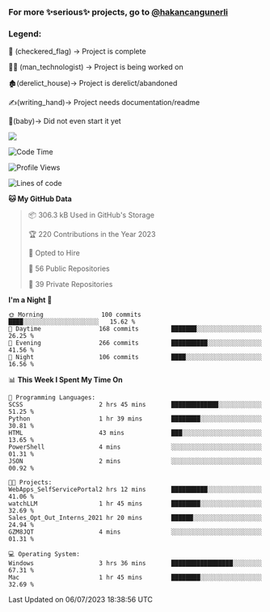 ### For more ✨serious✨ projects, go to [@hakancangunerli](https://github.com/hakancangunerli)


### Legend:


🏁 (checkered_flag) -> Project is complete

👨‍💻 (man_technologist)   -> Project is being worked on

🏚️(derelict_house)-> Project is derelict/abandoned

✍️(writing_hand)-> Project needs documentation/readme

👶(baby)-> Did not even start it yet

![](https://github-readme-stats.vercel.app/api/top-langs/?username=hakancangunerli&layout=compact&hide=tex,html,shell,CSS,Ruby,Makefile,EmberScript,MATLAB,C&langs_count=6&exclude_repo=2015-csharp,gt_code,gsu_code,uga_code,uga_robotics)

<!--START_SECTION:waka-->
![Code Time](http://img.shields.io/badge/Code%20Time-446%20hrs%2011%20mins-blue)

![Profile Views](http://img.shields.io/badge/Profile%20Views-0-blue)

![Lines of code](https://img.shields.io/badge/From%20Hello%20World%20I%27ve%20Written-3.1%20million%20lines%20of%20code-blue)

**🐱 My GitHub Data** 

> 📦 306.3 kB Used in GitHub's Storage 
 > 
> 🏆 220 Contributions in the Year 2023
 > 
> 💼 Opted to Hire
 > 
> 📜 56 Public Repositories 
 > 
> 🔑 39 Private Repositories 
 > 
**I'm a Night 🦉** 

```text
🌞 Morning                100 commits         ████░░░░░░░░░░░░░░░░░░░░░   15.62 % 
🌆 Daytime                168 commits         ███████░░░░░░░░░░░░░░░░░░   26.25 % 
🌃 Evening                266 commits         ██████████░░░░░░░░░░░░░░░   41.56 % 
🌙 Night                  106 commits         ████░░░░░░░░░░░░░░░░░░░░░   16.56 % 
```


📊 **This Week I Spent My Time On** 

```text
💬 Programming Languages: 
SCSS                     2 hrs 45 mins       █████████████░░░░░░░░░░░░   51.25 % 
Python                   1 hr 39 mins        ████████░░░░░░░░░░░░░░░░░   30.81 % 
HTML                     43 mins             ███░░░░░░░░░░░░░░░░░░░░░░   13.65 % 
PowerShell               4 mins              ░░░░░░░░░░░░░░░░░░░░░░░░░   01.31 % 
JSON                     2 mins              ░░░░░░░░░░░░░░░░░░░░░░░░░   00.92 % 

🐱‍💻 Projects: 
WebApps_SelfServicePortal2 hrs 12 mins       ██████████░░░░░░░░░░░░░░░   41.06 % 
watchLLM                 1 hr 45 mins        ████████░░░░░░░░░░░░░░░░░   32.69 % 
Sales_Opt_Out_Interns_2021 hr 20 mins        ██████░░░░░░░░░░░░░░░░░░░   24.94 % 
GZM8JQT                  4 mins              ░░░░░░░░░░░░░░░░░░░░░░░░░   01.31 % 

💻 Operating System: 
Windows                  3 hrs 36 mins       █████████████████░░░░░░░░   67.31 % 
Mac                      1 hr 45 mins        ████████░░░░░░░░░░░░░░░░░   32.69 % 
```


 Last Updated on 06/07/2023 18:38:56 UTC
<!--END_SECTION:waka-->


